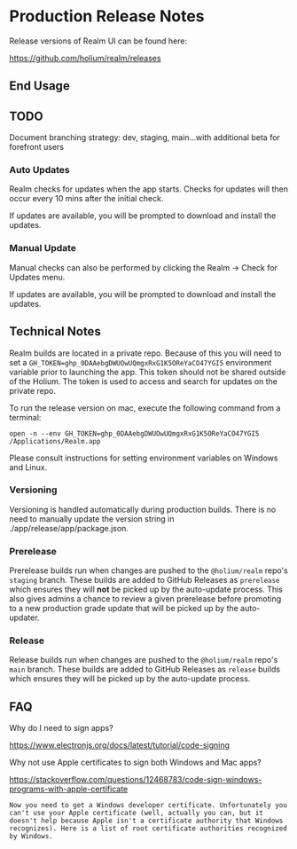 # Production Release Notes

Release versions of Realm UI can be found here:

https://github.com/holium/realm/releases

## End Usage

## TODO

Document branching strategy: dev, staging, main...with additional beta for forefront users

### Auto Updates

Realm checks for updates when the app starts. Checks for updates will then occur every 10 mins after the initial check.

If updates are available, you will be prompted to download and install the updates.

### Manual Update

Manual checks can also be performed by clicking the Realm -> Check for Updates menu.

If updates are available, you will be prompted to download and install the updates.

## Technical Notes

Realm builds are located in a private repo. Because of this you will need to set a `GH_TOKEN=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` environment variable prior to launching the app. This token should not be shared outside of the Holium. The token is used to access and search for updates on the private repo.

To run the release version on mac, execute the following command from a terminal:

`open -n --env GH_TOKEN=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 /Applications/Realm.app`

Please consult instructions for setting environment variables on Windows and Linux.

### Versioning

Versioning is handled automatically during production builds. There is no need to manually update the version string in ./app/release/app/package.json.

### Prerelease

Prerelease builds run when changes are pushed to the `@holium/realm` repo's `staging` branch. These builds are added to GitHub Releases as `prerelease` which ensures they will **not** be picked up by the auto-update process. This also gives admins a chance to review a given prerelease before promoting to a new production grade update that will be picked up by the auto-updater.

### Release

Release builds run when changes are pushed to the `@holium/realm` repo's `main` branch. These builds are added to GitHub Releases as `release` builds which ensures they will be picked up by the auto-update process.

## FAQ

Why do I need to sign apps?

https://www.electronjs.org/docs/latest/tutorial/code-signing

Why not use Apple certificates to sign both Windows and Mac apps?

https://stackoverflow.com/questions/12468783/code-sign-windows-programs-with-apple-certificate

```
Now you need to get a Windows developer certificate. Unfortunately you can't use your Apple certificate (well, actually you can, but it doesn't help because Apple isn't a certificate authority that Windows recognizes). Here is a list of root certificate authorities recognized by Windows.
```
